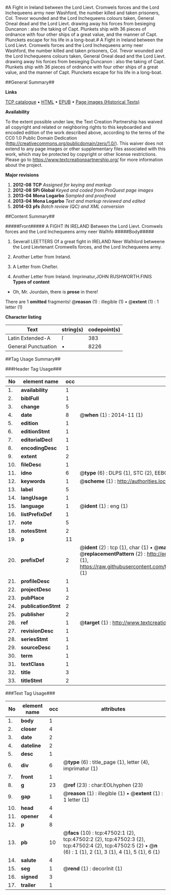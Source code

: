 #A Fight in Ireland between the Lord Lievt. Cromwels forces and the Lord Inchequeens army neer Washford, the number killed and taken prisoners, Col. Trevor wounded and the Lord Inchequeens colours taken, General Oneal dead and the Lord Lievt. drawing away his forces from besieging Duncanon : also the taking of Capt. Plunkets ship with 36 pieces of ordnance with four other ships of a great value, and the manner of Capt. Plunckets escape for his life in a long-boat.#
A Fight in Ireland between the Lord Lievt. Cromwels forces and the Lord Inchequeens army neer Washford, the number killed and taken prisoners, Col. Trevor wounded and the Lord Inchequeens colours taken, General Oneal dead and the Lord Lievt. drawing away his forces from besieging Duncanon : also the taking of Capt. Plunkets ship with 36 pieces of ordnance with four other ships of a great value, and the manner of Capt. Plunckets escape for his life in a long-boat.

##General Summary##

**Links**

[TCP catalogue](http://www.ota.ox.ac.uk/tcp/)  • 
[HTML](http://tei.it.ox.ac.uk/tcp/Texts-HTML/free/A49/A49673.html)  • 
[EPUB](http://tei.it.ox.ac.uk/tcp/Texts-EPUB/free/A49/A49673.epub) • 
[Page images (Historical Texts)](https://historicaltexts.jisc.ac.uk/eebo-11342550e)

**Availability**

To the extent possible under law, the Text Creation Partnership has waived all copyright and related or neighboring rights to this keyboarded and encoded edition of the work described above, according to the terms of the CC0 1.0 Public Domain Dedication (http://creativecommons.org/publicdomain/zero/1.0/). This waiver does not extend to any page images or other supplementary files associated with this work, which may be protected by copyright or other license restrictions. Please go to https://www.textcreationpartnership.org/ for more information about the project.

**Major revisions**

1. __2012-08__ __TCP__ *Assigned for keying and markup*
1. __2012-08__ __SPi Global__ *Keyed and coded from ProQuest page images*
1. __2013-04__ __Mona Logarbo__ *Sampled and proofread*
1. __2013-04__ __Mona Logarbo__ *Text and markup reviewed and edited*
1. __2014-03__ __pfs__ *Batch review (QC) and XML conversion*

##Content Summary##

#####Front#####
A FIGHT IN IRELAND Between the Lord Lievt. Cromwels forces and the Lord Inchequeens army neer Waſhfo
#####Body#####

1. Severall LEETTERS Of a great fight in IRELAND Neer Waſhſord betweene the Lord Lievtenant Cromwells forces, and the Lord Inchequeens army.

1. Another Letter from Ireland.

1. A Letter from Cheſter.

1. Another Letter from Ireland.
Imprimatur,JOHN RUSHWORTH.FINIS
**Types of content**

  * Oh, Mr. Jourdain, there is **prose** in there!

There are 1 **omitted** fragments! 
 @__reason__ (1) : illegible (1)  •  @__extent__ (1) : 1 letter (1)

**Character listing**


|Text|string(s)|codepoint(s)|
|---|---|---|
|Latin Extended-A|ſ|383|
|General Punctuation|•|8226|

##Tag Usage Summary##

###Header Tag Usage###

|No|element name|occ|attributes|
|---|---|---|---|
|1.|__availability__|1||
|2.|__biblFull__|1||
|3.|__change__|5||
|4.|__date__|8| @__when__ (1) : 2014-11 (1)|
|5.|__edition__|1||
|6.|__editionStmt__|1||
|7.|__editorialDecl__|1||
|8.|__encodingDesc__|1||
|9.|__extent__|2||
|10.|__fileDesc__|1||
|11.|__idno__|6| @__type__ (6) : DLPS (1), STC (2), EEBO-CITATION (1), OCLC (1), VID (1)|
|12.|__keywords__|1| @__scheme__ (1) : http://authorities.loc.gov/ (1)|
|13.|__label__|5||
|14.|__langUsage__|1||
|15.|__language__|1| @__ident__ (1) : eng (1)|
|16.|__listPrefixDef__|1||
|17.|__note__|5||
|18.|__notesStmt__|2||
|19.|__p__|11||
|20.|__prefixDef__|2| @__ident__ (2) : tcp (1), char (1)  •  @__matchPattern__ (2) : ([0-9\-]+):([0-9IVX]+) (1), (.+) (1)  •  @__replacementPattern__ (2) : http://eebo.chadwyck.com/downloadtiff?vid=$1&page=$2 (1), https://raw.githubusercontent.com/textcreationpartnership/Texts/master/tcpchars.xml#$1 (1)|
|21.|__profileDesc__|1||
|22.|__projectDesc__|1||
|23.|__pubPlace__|2||
|24.|__publicationStmt__|2||
|25.|__publisher__|2||
|26.|__ref__|1| @__target__ (1) : http://www.textcreationpartnership.org/docs/. (1)|
|27.|__revisionDesc__|1||
|28.|__seriesStmt__|1||
|29.|__sourceDesc__|1||
|30.|__term__|1||
|31.|__textClass__|1||
|32.|__title__|3||
|33.|__titleStmt__|2||


###Text Tag Usage###

|No|element name|occ|attributes|
|---|---|---|---|
|1.|__body__|1||
|2.|__closer__|4||
|3.|__date__|2||
|4.|__dateline__|2||
|5.|__desc__|1||
|6.|__div__|6| @__type__ (6) : title_page (1), letter (4), imprimatur (1)|
|7.|__front__|1||
|8.|__g__|23| @__ref__ (23) : char:EOLhyphen (23)|
|9.|__gap__|1| @__reason__ (1) : illegible (1)  •  @__extent__ (1) : 1 letter (1)|
|10.|__head__|4||
|11.|__opener__|4||
|12.|__p__|8||
|13.|__pb__|10| @__facs__ (10) : tcp:47502:1 (2), tcp:47502:2 (2), tcp:47502:3 (2), tcp:47502:4 (2), tcp:47502:5 (2)  •  @__n__ (6) : 1 (1), 2 (1), 3 (1), 4 (1), 5 (1), 6 (1)|
|14.|__salute__|4||
|15.|__seg__|1| @__rend__ (1) : decorInit (1)|
|16.|__signed__|3||
|17.|__trailer__|1||
